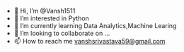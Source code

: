 - 👋 Hi, I’m @Vansh1511
- 👀 I’m interested in Python
- 🌱 I’m currently learning Data Analytics,Machine Learing
- 💞️ I’m looking to collaborate on ...
- 📫 How to reach me vanshsrivastava59@gmail.com

<!---
Vansh1511/Vansh1511 is a ✨ special ✨ repository because its `README.md` (this file) appears on your GitHub profile.
You can click the Preview link to take a look at your changes.
--->
